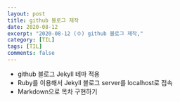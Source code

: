 ```yaml
---
layout: post
title: github 블로그 제작
date: 2020-08-12
excerpt: "2020-08-12 (수) github 블로그 제작,"
category: [TIL]
tags: [TIL]
comments: false
---
```


- github 블로그 Jekyll 테마 적용
- Ruby를 이용해서 Jekyll 블로그 server를 localhost로 접속
- Markdown으로 목차 구현하기